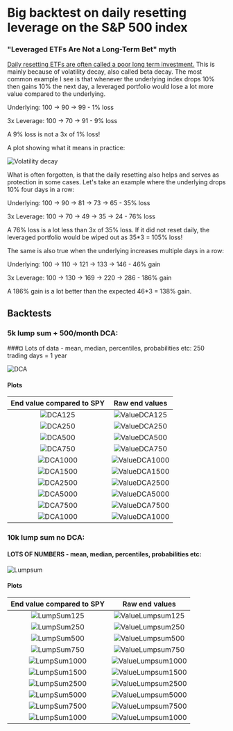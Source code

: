 # Big backtest on daily resetting leverage on the S&P 500 index

### "Leveraged ETFs Are Not a Long-Term Bet" myth

[Daily resetting ETFs are often called a poor long term investment.](https://www.investopedia.com/articles/financial-advisors/082515/why-leveraged-etfs-are-not-longterm-bet.asp) This is mainly because of volatility decay, also called beta decay. The most common example I see is that whenever the underlying index drops 10% then gains 10% the next day, a leveraged portfolio would lose a lot more value compared to the underlying.


Underlying: 100 -> 90 -> 99 - 1% loss

3x Leverage: 100 -> 70 -> 91 - 9% loss

A 9% loss is not a 3x of 1% loss!

A plot showing what it means in practice:

![Volatility decay](volatility_decay.png)

What is often forgotten, is that the daily resetting also helps and serves as protection in some cases. Let's take an example where the underlying drops 10% four days in a row:

Underlying: 100 -> 90 -> 81 -> 73 -> 65 - 35% loss

3x Leverage: 100 -> 70 -> 49 -> 35 -> 24 - 76% loss

A 76% loss is a lot less than 3x of 35% loss. If it did not reset daily, the leveraged portfolio would be wiped out as 35*3 = 105% loss!

The same is also true when the underlying increases multiple days in a row:

Underlying: 100 -> 110 -> 121 -> 133 -> 146 - 46% gain

3x Leverage: 100 -> 130 -> 169 -> 220 -> 286 - 186% gain

A 186% gain is a lot better than the expected 46*3 = 138% gain.

## Backtests

### 5k lump sum + 500/month DCA:

###¤ Lots of data - mean, median, percentiles, probabilities etc:
250 trading days = 1 year

![DCA](Logs%20output/DCA.png)


#### Plots 

| End value compared to SPY  |  Raw end values   |
:-------------------------:|:-------------------------:
|![DCA125](DCA/DCA125.png)  |  ![ValueDCA125](ValueDCA/ValueDCA125.png)|
|![DCA250](DCA/DCA250.png)  |  ![ValueDCA250](ValueDCA/ValueDCA250.png)|
|![DCA500](DCA/DCA500.png)  |  ![ValueDCA500](ValueDCA/ValueDCA500.png)|
|![DCA750](DCA/DCA750.png)  |  ![ValueDCA750](ValueDCA/ValueDCA750.png)|
|![DCA1000](DCA/DCA1000.png)  |  ![ValueDCA1000](ValueDCA/ValueDCA1000.png)|
|![DCA1500](DCA/DCA1500.png)  |  ![ValueDCA1500](ValueDCA/ValueDCA1500.png)|
|![DCA2500](DCA/DCA2500.png)  |  ![ValueDCA2500](ValueDCA/ValueDCA2500.png)|
|![DCA5000](DCA/DCA5000.png)  |  ![ValueDCA5000](ValueDCA/ValueDCA5000.png)|
|![DCA7500](DCA/DCA7500.png)  |  ![ValueDCA7500](ValueDCA/ValueDCA7500.png)|
|![DCA1000](DCA/DCA10000.png)  |  ![ValueDCA1000](ValueDCA/ValueDCA10000.png)|



### 10k lump sum no DCA:

#### LOTS OF NUMBERS - mean, median, percentiles, probabilities etc:

![Lumpsum](Logs%20output/LumpSum.png)

#### Plots

| End value compared to SPY  |  Raw end values   |
:-------------------------:|:-------------------------:
|![LumpSum125](LumpSum/LumpSum125.png)  |  ![ValueLumpsum125](ValueLumpsum/ValueLumpsum125.png)|
|![LumpSum250](LumpSum/LumpSum250.png)  |  ![ValueLumpsum250](ValueLumpsum/ValueLumpsum250.png)|
|![LumpSum500](LumpSum/LumpSum500.png)  |  ![ValueLumpsum500](ValueLumpsum/ValueLumpsum500.png)|
|![LumpSum750](LumpSum/LumpSum750.png)  |  ![ValueLumpsum750](ValueLumpsum/ValueLumpsum750.png)|
|![LumpSum1000](LumpSum/LumpSum1000.png)  |  ![ValueLumpsum1000](ValueLumpsum/ValueLumpsum1000.png)|
|![LumpSum1500](LumpSum/LumpSum1500.png)  |  ![ValueLumpsum1500](ValueLumpsum/ValueLumpsum1500.png)|
|![LumpSum2500](LumpSum/LumpSum2500.png)  |  ![ValueLumpsum2500](ValueLumpsum/ValueLumpsum2500.png)|
|![LumpSum5000](LumpSum/LumpSum5000.png)  |  ![ValueLumpsum5000](ValueLumpsum/ValueLumpsum5000.png)|
|![LumpSum7500](LumpSum/LumpSum7500.png)  |  ![ValueLumpsum7500](ValueLumpsum/ValueLumpsum7500.png)|
|![LumpSum1000](LumpSum/LumpSum10000.png)  |  ![ValueLumpsum1000](ValueLumpsum/ValueLumpsum10000.png)|